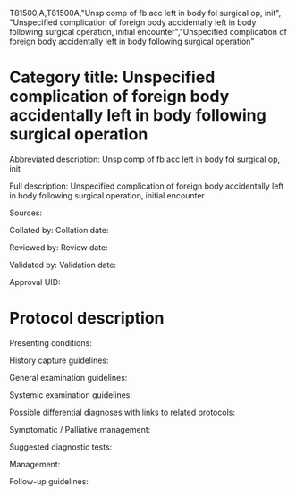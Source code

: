 T81500,A,T81500A,"Unsp comp of fb acc left in body fol surgical op, init", "Unspecified complication of foreign body accidentally left in body following surgical operation, initial encounter","Unspecified complication of foreign body accidentally left in body following surgical operation"
# Category title: Unspecified complication of foreign body accidentally left in body following surgical operation

Abbreviated description: Unsp comp of fb acc left in body fol surgical op, init

Full description: Unspecified complication of foreign body accidentally left in body following surgical operation, initial encounter

Sources:

Collated by:
Collation date:

Reviewed by:
Review date:

Validated by:
Validation date:

Approval UID:

# Protocol description

Presenting conditions:

History capture guidelines:

General examination guidelines:

Systemic examination guidelines:

Possible differential diagnoses with links to related protocols:

Symptomatic / Palliative management:

Suggested diagnostic tests:

Management:

Follow-up guidelines:
